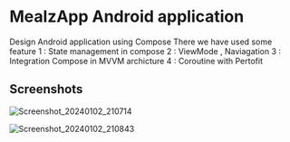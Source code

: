 # MealzApp Android application

Design Android application using Compose There we have used some feature 
 1 : State management in compose 2 : ViewMode , Naviagation 3 : Integration Compose in MVVM archicture 4 : Coroutine with Pertofit 


## Screenshots


![Screenshot_20240102_210714](https://github.com/dheerajkushwaha/MealzApps/assets/5180120/50854790-6c60-4dee-b3cb-20b2b406f07a)

![Screenshot_20240102_210843](https://github.com/dheerajkushwaha/MealzApps/assets/5180120/91b94829-5616-476f-9843-d16fe145de2f)

